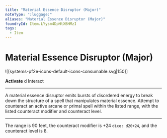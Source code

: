 ```yaml
---
title: "Material Essence Disruptor (Major)"
noteType: ":luggage:"
aliases: "Material Essence Disruptor (Major)"
foundryId: Item.LYysm4DpHtXBHMzI
tags:
  - Item
---
```


# Material Essence Disruptor (Major)
![[systems-pf2e-icons-default-icons-consumable.svg|150]]

**Activate** d Interact

* * *

A material essence disruptor emits bursts of disordered energy to break down the structure of a spell that manipulates material essence. Attempt to counteract an active arcane or primal spell within the listed range, with the listed counteract modifier and counteract level.

* * *

The range is 90 feet, the counteract modifier is +24 `dice: d20+24`, and the counteract level is 8.
